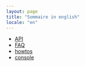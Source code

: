 ```yaml
---
layout: page
title: "Sommaire in english"
locale: "en"
---
```


<ul>
<li><a href="/en/api">API</a></li>
<li><a href="/en/faq">FAQ</a></li>
<li><a href="/en/howtos">howtos</a></li>
<li><a href="/en/console">console</a></li>
</ul>